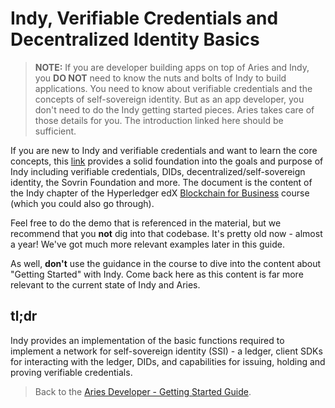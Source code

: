 # Indy, Verifiable Credentials and Decentralized Identity Basics

> **NOTE:** If you are developer building apps on top of Aries and Indy, you **DO NOT** need to know the nuts and bolts of Indy to build applications. You need to know about verifiable credentials and the concepts of self-sovereign identity. But as an app developer, you don't need to do the Indy getting started pieces. Aries takes care of those details for you. The introduction linked here should be sufficient.

If you are new to Indy and verifiable credentials and want to learn the core concepts, this [link](https://github.com/hyperledger/education/blob/master/LFS171x/docs/introduction-to-hyperledger-indy.md) provides a solid foundation into the goals and purpose of Indy including verifiable credentials, DIDs, decentralized/self-sovereign identity, the Sovrin Foundation and more. The document is the content of the Indy chapter of the Hyperledger edX [Blockchain for Business](https://www.edx.org/course/blockchain-for-business-an-introduction-to-hyperledger-technologies) course (which you could also go through).

Feel free to do the demo that is referenced in the material, but we recommend that you **not** dig into that codebase. It's pretty old now - almost a year!  We've got much more relevant examples later in this guide.

As well, **don't** use the guidance in the course to dive into the content about "Getting Started" with Indy. Come back here as this content is far more relevant to the current state of Indy and Aries.

## tl;dr

Indy provides an implementation of the basic functions required to implement a network for self-sovereign identity (SSI) - a ledger, client SDKs for interacting with the ledger, DIDs, and capabilities for issuing, holding and proving verifiable credentials.

> Back to the [Aries Developer - Getting Started Guide](./README.md).
